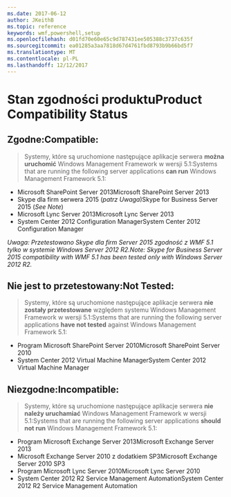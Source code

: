 ```yaml
---
ms.date: 2017-06-12
author: JKeithB
ms.topic: reference
keywords: wmf,powershell,setup
ms.openlocfilehash: d01fd70e60e65c9d787431ee505388c3737c635f
ms.sourcegitcommit: ea01285a3aa7818d67d4761fbd8793b9b66bd5f7
ms.translationtype: MT
ms.contentlocale: pl-PL
ms.lasthandoff: 12/12/2017
---
```

# <a name="product-compatibility-status"></a><span data-ttu-id="e9518-102">Stan zgodności produktu</span><span class="sxs-lookup"><span data-stu-id="e9518-102">Product Compatibility Status</span></span>

## <a name="compatible"></a><span data-ttu-id="e9518-103">Zgodne:</span><span class="sxs-lookup"><span data-stu-id="e9518-103">Compatible:</span></span>
> <span data-ttu-id="e9518-104">Systemy, które są uruchomione następujące aplikacje serwera **można uruchomić** Windows Management Framework w wersji 5.1:</span><span class="sxs-lookup"><span data-stu-id="e9518-104">Systems that are running the following server applications **can run** Windows Management Framework 5.1:</span></span>

- <span data-ttu-id="e9518-105">Microsoft SharePoint Server 2013</span><span class="sxs-lookup"><span data-stu-id="e9518-105">Microsoft SharePoint Server 2013</span></span>
- <span data-ttu-id="e9518-106">Skype dla firm serwera 2015 (_patrz Uwaga_)</span><span class="sxs-lookup"><span data-stu-id="e9518-106">Skype for Business Server 2015 (_See Note_)</span></span> 
- <span data-ttu-id="e9518-107">Microsoft Lync Server 2013</span><span class="sxs-lookup"><span data-stu-id="e9518-107">Microsoft Lync Server 2013</span></span>
- <span data-ttu-id="e9518-108">System Center 2012 Configuration Manager</span><span class="sxs-lookup"><span data-stu-id="e9518-108">System Center 2012 Configuration Manager</span></span>

<span data-ttu-id="e9518-109">_Uwaga: Przetestowano Skype dla firm Server 2015 zgodność z WMF 5.1 tylko w systemie Windows Server 2012 R2._</span><span class="sxs-lookup"><span data-stu-id="e9518-109">_Note: Skype for Business Server 2015 compatibility with WMF 5.1 has been tested only with Windows Server 2012 R2._</span></span> 

## <a name="not-tested"></a><span data-ttu-id="e9518-110">Nie jest to przetestowany:</span><span class="sxs-lookup"><span data-stu-id="e9518-110">Not Tested:</span></span>
> <span data-ttu-id="e9518-111">Systemy, które są uruchomione następujące aplikacje serwera **nie zostały przetestowane** względem systemu Windows Management Framework w wersji 5.1:</span><span class="sxs-lookup"><span data-stu-id="e9518-111">Systems that are running the following server applications **have not tested** against Windows Management Framework 5.1:</span></span>

- <span data-ttu-id="e9518-112">Program Microsoft SharePoint Server 2010</span><span class="sxs-lookup"><span data-stu-id="e9518-112">Microsoft SharePoint Server 2010</span></span>
- <span data-ttu-id="e9518-113">System Center 2012 Virtual Machine Manager</span><span class="sxs-lookup"><span data-stu-id="e9518-113">System Center 2012 Virtual Machine Manager</span></span>

## <a name="incompatible"></a><span data-ttu-id="e9518-114">Niezgodne:</span><span class="sxs-lookup"><span data-stu-id="e9518-114">Incompatible:</span></span>
> <span data-ttu-id="e9518-115">Systemy, które są uruchomione następujące aplikacje serwera **nie należy uruchamiać** Windows Management Framework w wersji 5.1:</span><span class="sxs-lookup"><span data-stu-id="e9518-115">Systems that are running the following server applications **should not run** Windows Management Framework 5.1:</span></span>

- <span data-ttu-id="e9518-116">Program Microsoft Exchange Server 2013</span><span class="sxs-lookup"><span data-stu-id="e9518-116">Microsoft Exchange Server 2013</span></span>
- <span data-ttu-id="e9518-117">Microsoft Exchange Server 2010 z dodatkiem SP3</span><span class="sxs-lookup"><span data-stu-id="e9518-117">Microsoft Exchange Server 2010 SP3</span></span>
- <span data-ttu-id="e9518-118">Program Microsoft Lync Server 2010</span><span class="sxs-lookup"><span data-stu-id="e9518-118">Microsoft Lync Server 2010</span></span>
- <span data-ttu-id="e9518-119">System Center 2012 R2 Service Management Automation</span><span class="sxs-lookup"><span data-stu-id="e9518-119">System Center 2012 R2 Service Management Automation</span></span>

